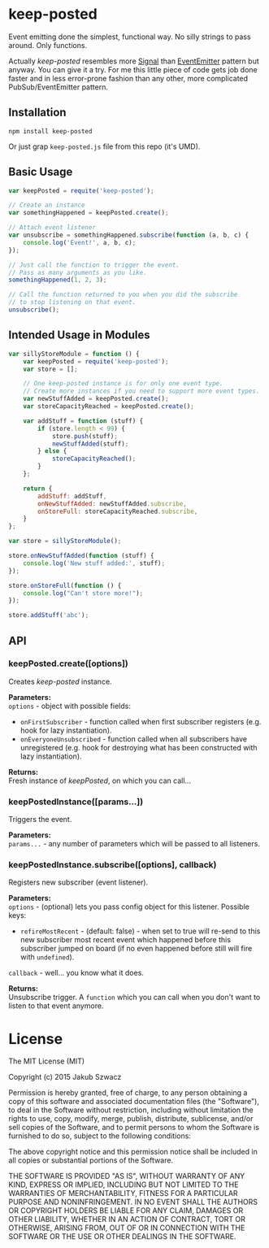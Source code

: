 keep-posted
===========

Event emitting done the simplest, functional way. No silly strings to pass around. Only functions.

Actually *keep-posted* resembles more [Signal](https://github.com/millermedeiros/js-signals/wiki/Comparison-between-different-Observer-Pattern-implementations#signals) than [EventEmitter](https://github.com/millermedeiros/js-signals/wiki/Comparison-between-different-Observer-Pattern-implementations#event-emittertargetdispatcher) pattern but anyway. You can give it a try. For me this little piece of code gets job done faster and in less error-prone fashion than any other, more complicated PubSub/EventEmitter pattern.

## Installation
```
npm install keep-posted
```
Or just grap `keep-posted.js` file from this repo (it's UMD).

## Basic Usage
```js
var keepPosted = requite('keep-posted');

// Create an instance
var somethingHappened = keepPosted.create();

// Attach event listener
var unsubscribe = somethingHappened.subscribe(function (a, b, c) {
    console.log('Event!', a, b, c);
});

// Just call the function to trigger the event.
// Pass as many arguments as you like.
somethingHappened(1, 2, 3);

// Call the function returned to you when you did the subscribe
// to stop listening on that event.
unsubscribe();
```

## Intended Usage in Modules
```js
var sillyStoreModule = function () {
    var keepPosted = requite('keep-posted');
    var store = [];

    // One keep-posted instance is for only one event type.
    // Create more instances if you need to support more event types.
    var newStuffAdded = keepPosted.create();
    var storeCapacityReached = keepPosted.create();

    var addStuff = function (stuff) {
        if (store.length < 99) {
            store.push(stuff);
            newStuffAdded(stuff);
        } else {
            storeCapacityReached();
        }
    };

    return {
        addStuff: addStuff,
        onNewStuffAdded: newStuffAdded.subscribe,
        onStoreFull: storeCapacityReached.subscribe,
    }
};

var store = sillyStoreModule();

store.onNewStuffAdded(function (stuff) {
    console.log('New stuff added:', stuff);
});

store.onStoreFull(function () {
    console.log("Can't store more!");
});

store.addStuff('abc');
```

## API

### keepPosted.create([options])

Creates *keep-posted* instance.

**Parameters:**  
`options` - object with possible fields:  
* `onFirstSubscriber` - function called when first subscriber registers (e.g. hook for lazy instantiation).
* `onEveryoneUnsubscribed` - function called when all subscribers have unregistered (e.g. hook for destroying what has been constructed with lazy instantiation).

**Returns:**  
Fresh instance of *keepPosted*, on which you can call...


### keepPostedInstance([params...])

Triggers the event.

**Parameters:**  
`params...` - any number of parameters which will be passed to all listeners.


### keepPostedInstance.subscribe([options], callback)

Registers new subscriber (event listener).

**Parameters:**  
`options` - (optional) lets you pass config object for this listener. Possible keys:
* `refireMostRecent` - (default: false) - when set to true will re-send to this new subscriber most recent event which happened before this subscriber jumped on board (if no even happened before still will fire with `undefined`).

`callback` - well... you know what it does.

**Returns:**  
Unsubscribe trigger. A `function` which you can call when you don't want to listen to that event anymore.


# License

The MIT License (MIT)

Copyright (c) 2015 Jakub Szwacz

Permission is hereby granted, free of charge, to any person obtaining a copy
of this software and associated documentation files (the "Software"), to deal
in the Software without restriction, including without limitation the rights
to use, copy, modify, merge, publish, distribute, sublicense, and/or sell
copies of the Software, and to permit persons to whom the Software is
furnished to do so, subject to the following conditions:

The above copyright notice and this permission notice shall be included in all
copies or substantial portions of the Software.

THE SOFTWARE IS PROVIDED "AS IS", WITHOUT WARRANTY OF ANY KIND, EXPRESS OR
IMPLIED, INCLUDING BUT NOT LIMITED TO THE WARRANTIES OF MERCHANTABILITY,
FITNESS FOR A PARTICULAR PURPOSE AND NONINFRINGEMENT. IN NO EVENT SHALL THE
AUTHORS OR COPYRIGHT HOLDERS BE LIABLE FOR ANY CLAIM, DAMAGES OR OTHER
LIABILITY, WHETHER IN AN ACTION OF CONTRACT, TORT OR OTHERWISE, ARISING FROM,
OUT OF OR IN CONNECTION WITH THE SOFTWARE OR THE USE OR OTHER DEALINGS IN THE
SOFTWARE.
